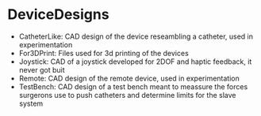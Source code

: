 # DeviceDesigns

- CatheterLike: CAD design of the device reseambling a catheter, used in experimentation
- For3DPrint: Files used for 3d printing of the devices
- Joystick: CAD of a joystick developed for 2DOF and haptic feedback, it never got buit
- Remote: CAD design of the remote device, used in experimentation
- TestBench: CAD design of a test bench meant to meassure the forces surgerons use to push catheters and determine limits for the slave system